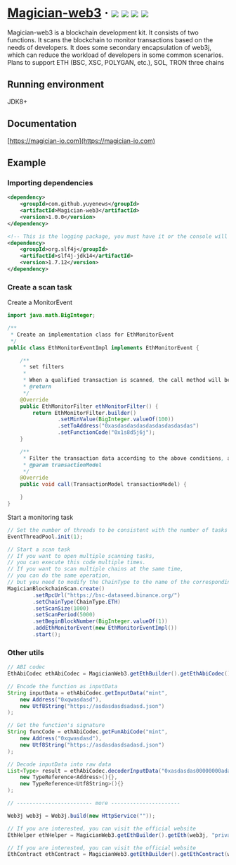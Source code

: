 <h1> 
    <a href="https://magician-io.com">Magician-web3</a> ·
    <img src="https://img.shields.io/badge/licenes-MIT-brightgreen.svg"/>
    <img src="https://img.shields.io/badge/jdk-8+-brightgreen.svg"/>
    <img src="https://img.shields.io/badge/maven-3.5.4+-brightgreen.svg"/>
    <img src="https://img.shields.io/badge/release-master-brightgreen.svg"/>
</h1>

Magician-web3 is a blockchain development kit. 
It consists of two functions. It scans the blockchain to monitor transactions based on the needs of developers. 
It does some secondary encapsulation of web3j, which can reduce the workload of developers in some common scenarios. 
Plans to support ETH (BSC, XSC, POLYGAN, etc.), SOL, TRON three chains

## Running environment

JDK8+

## Documentation

[https://magician-io.com](https://magician-io.com)

## Example

### Importing dependencies
```xml
<dependency>
    <groupId>com.github.yuyenews</groupId>
    <artifactId>Magician-web3</artifactId>
    <version>1.0.0</version>
</dependency>

<!-- This is the logging package, you must have it or the console will not see anything, any logging package that can bridge with slf4j is supported -->
<dependency>
    <groupId>org.slf4j</groupId>
    <artifactId>slf4j-jdk14</artifactId>
    <version>1.7.12</version>
</dependency>
```

### Create a scan task

Create a MonitorEvent

```java
import java.math.BigInteger;

/**
 * Create an implementation class for EthMonitorEvent
 */
public class EthMonitorEventImpl implements EthMonitorEvent {

    /**
     * set filters
     *
     * When a qualified transaction is scanned, the call method will be triggered
     * @return
     */
    @Override
    public EthMonitorFilter ethMonitorFilter() {
        return EthMonitorFilter.builder()
                .setMinValue(BigInteger.valueOf(100))
                .setToAddress("0xasdasdasdasdasdasdasdasdas")
                .setFunctionCode("0x1s8d5j6j");
    }

    /**
     * Filter the transaction data according to the above conditions, and execute the monitoring event
     * @param transactionModel
     */
    @Override
    public void call(TransactionModel transactionModel) {

    }
}
```

Start a monitoring task

```java
// Set the number of threads to be consistent with the number of tasks
EventThreadPool.init(1);

// Start a scan task
// If you want to open multiple scanning tasks, 
// you can execute this code multiple times. 
// If you want to scan multiple chains at the same time, 
// you can do the same operation, 
// but you need to modify the ChainType to the name of the corresponding chain
MagicianBlockchainScan.create()
        .setRpcUrl("https://bsc-dataseed.binance.org/")
        .setChainType(ChainType.ETH)
        .setScanSize(1000)
        .setScanPeriod(5000)
        .setBeginBlockNumber(BigInteger.valueOf(1))
        .addEthMonitorEvent(new EthMonitorEventImpl())
        .start();
```

### Other utils

```java
// ABI codec
EthAbiCodec ethAbiCodec = MagicianWeb3.getEthBuilder().getEthAbiCodec();

// Encode the function as inputData
String inputData = ethAbiCodec.getInputData("mint",
    new Address("0xqwasdasd"),
    new Utf8String("https://asdasdasdsadasd.json")
);

// Get the function's signature
String funcCode = ethAbiCodec.getFunAbiCode("mint",
    new Address("0xqwasdasd"),
    new Utf8String("https://asdasdasdsadasd.json")
);

// Decode inputData into raw data
List<Type> result = ethAbiCodec.decoderInputData("0xasdasdas00000000adasd",
    new TypeReference<Address>(){},
    new TypeReference<Utf8String>(){}
);

// ------------------------ more ----------------------

Web3j web3j = Web3j.build(new HttpService(""));

// If you are interested, you can visit the official website
EthHelper ethHelper = MagicianWeb3.getEthBuilder().getEth(web3j, "private key");

// If you are interested, you can visit the official website
EthContract ethContract = MagicianWeb3.getEthBuilder().getEthContract(web3j, "private key");
```